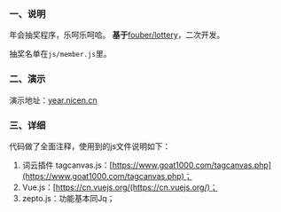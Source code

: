 ### 一、说明
年会抽奖程序，乐呵乐呵哈。
**基于**[fouber/lottery](https://www.runoob.com)，二次开发。

抽奖名单在`js/member.js`里。

### 二、演示
演示地址：[year.nicen.cn](https://year.nicen.cn)

### 三、详细
代码做了全面注释，使用到的js文件说明如下：
1. 词云插件 tagcanvas.js：[https://www.goat1000.com/tagcanvas.php](https://www.goat1000.com/tagcanvas.php)；
2. Vue.js：[https://cn.vuejs.org/(https://cn.vuejs.org/)；
3. zepto.js：功能基本同Jq；
